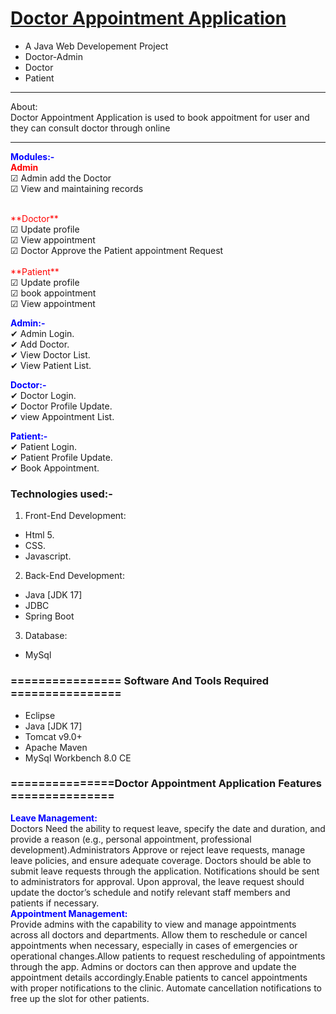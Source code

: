 # <a href="" target="_blank">Doctor Appointment Application</a>
- A Java Web Developement Project
- Doctor-Admin
- Doctor
- Patient

<hr>
<bold>About:</bold><br>
Doctor Appointment Application is used to book appoitment for user and they can consult doctor through online
<hr>

<span style="color:blue">**Modules:-**</span><br>
<span style="color:red">**Admin**</span><br>
<span>&#9745;</span> Admin add the Doctor<br>
<span>&#9745;</span> View and maintaining records<br>

<br>
<span style="color:red">**Doctor**</span><br>
<span>&#9745;</span> Update profile<br>
<span>&#9745;</span> View appointment<br>
<span>&#9745;</span> Doctor Approve the Patient appointment Request <br>

<br>
<span style="color:red">**Patient**</span><br>
<span>&#9745;</span> Update profile<br>
<span>&#9745;</span> book appointment<br>
<span>&#9745;</span> View appointment<br>


<span style="color:blue">**Admin:-**</span><br>
<span>&#10004;</span> Admin Login.<br>
<span>&#10004;</span> Add Doctor.<br>
<span>&#10004;</span> View Doctor List.<br>
<span>&#10004;</span> View Patient List.<br>


<span style="color:blue">**Doctor:-**</span><br>
<span>&#10004;</span> Doctor Login.<br>
<span>&#10004;</span> Doctor Profile Update.<br>
<span>&#10004;</span> view Appointment List.<br>


<span style="color:blue">**Patient:-**</span><br>
<span>&#10004;</span> Patient Login.<br>
<span>&#10004;</span> Patient Profile Update.<br>
<span>&#10004;</span> Book Appointment.<br>



### Technologies used:-
1. Front-End Development:
- Html 5.
- CSS.
- Javascript.

2. Back-End Development:
- Java [JDK 17]
- JDBC
- Spring Boot

3. Database:
- MySql

### ================ Software And Tools Required ================
- Eclipse
- Java [JDK 17]
- Tomcat v9.0+
- Apache Maven
- MySql Workbench 8.0 CE


### ===============Doctor Appointment Application Features ===============

<span style="color:blue">**Leave Management:**</span><br>
    Doctors Need the ability to request leave, specify the date and duration, and provide a reason (e.g., personal
appointment, professional development).Administrators Approve or reject leave requests, manage leave policies, and
ensure adequate coverage. Doctors should be able to submit leave requests through the application.
Notifications should be sent to administrators for approval.
Upon approval, the leave request should update the doctor’s schedule and notify relevant staff members and patients if
necessary.<br>
<span style="color:blue">**Appointment Management:**</span><br>
Provide admins with the capability to view and manage appointments across all doctors and departments.
Allow them to reschedule or cancel appointments when necessary, especially in cases of emergencies or operational changes.Allow patients to request rescheduling of appointments through the app. Admins or doctors can then approve and update the appointment details accordingly.Enable patients to cancel appointments with proper notifications to the clinic. Automate cancellation notifications to free up the slot for other patients.
<br>

